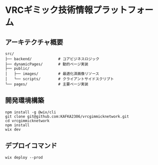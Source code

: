 # VRCギミック技術情報プラットフォーム

## アーキテクチャ概要
```
src/
├── backend/            # コアビジネスロジック
├── dynamicPages/       # 動的ページ実装
├── public/
│   ├── images/         # 最適化済画像リソース
│   └── scripts/        # クライアントサイドスクリプト
└── pages/              # 主要ページ実装
```

## 開発環境構築
```
npm install -g @wix/cli
git clone git@github.com:KAFKA2306/vrcgimmicknetwork.git
cd vrcgimmicknetwork
npm install
wix dev
```

## デプロイコマンド
```
wix deploy --prod
